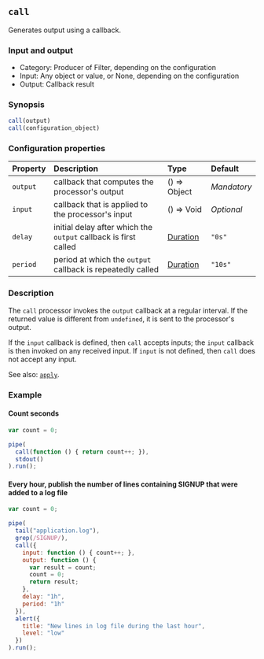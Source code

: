 ## `call`

Generates output using a callback.

### Input and output

* Category: Producer of Filter, depending on the configuration
* Input: Any object or value, or None, depending on the configuration
* Output: Callback result

### Synopsis

```js
call(output)
call(configuration_object)
```

### Configuration properties

| Property | Description | Type | Default |
| :--- | :--- | :--- | :--- |
| `output` | callback that computes the processor's output | () => Object | *Mandatory* | 
| `input` | callback that is applied to the processor's input | () => Void | *Optional* | 
| `delay` | initial delay after which the `output` callback is first called | [Duration](../programming.md#Durations) | `"0s"` |
| `period` | period at which the `output` callback is repeatedly called | [Duration](../programming.md#Durations) | `"10s"` |

### Description

The `call` processor invokes the `output` callback at a regular interval. If the returned value is different
from `undefined`, it is sent to the processor's output.

If the `input` callback is defined, then `call` accepts inputs; the `input` callback is then invoked on any received 
input. If `input` is not defined, then `call` does not accept any input.  

See also: [`apply`](sh_f.md).

### Example

<!-- example-begin -->
#### Count seconds

```js
var count = 0;

pipe(
  call(function () { return count++; }),
  stdout()
).run();
```
<!-- example-end -->

<!-- example-begin -->
#### Every hour, publish the number of lines containing SIGNUP that were added to a log file

```js
var count = 0;

pipe(
  tail("application.log"),
  grep(/SIGNUP/),
  call({
    input: function () { count++; },
    output: function () { 
      var result = count;
      count = 0;
      return result; 
    },
    delay: "1h",
    period: "1h"
  }),
  alert({
    title: "New lines in log file during the last hour",
    level: "low"
  })
).run();
```
<!-- example-end -->
